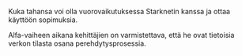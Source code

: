 Kuka tahansa voi olla vuorovaikutuksessa Starknetin kanssa ja ottaa käyttöön sopimuksia.

Alfa-vaiheen aikana kehittäjien on varmistettava, että he ovat tietoisia verkon tilasta osana perehdytysprosessia.